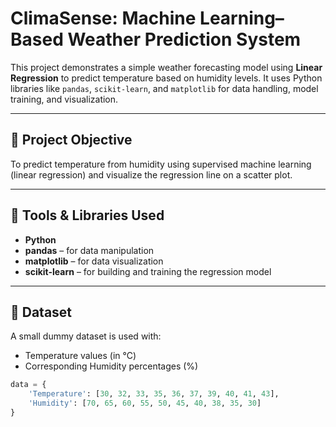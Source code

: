  # ClimaSense: Machine Learning–Based Weather Prediction System

This project demonstrates a simple weather forecasting model using **Linear Regression** to predict temperature based on humidity levels. It uses Python libraries like `pandas`, `scikit-learn`, and `matplotlib` for data handling, model training, and visualization.

---

## 📌 Project Objective

To predict temperature from humidity using supervised machine learning (linear regression) and visualize the regression line on a scatter plot.

---

## 🔧 Tools & Libraries Used

- **Python**
- **pandas** – for data manipulation
- **matplotlib** – for data visualization
- **scikit-learn** – for building and training the regression model

---

## 📁 Dataset

A small dummy dataset is used with:
- Temperature values (in °C)
- Corresponding Humidity percentages (%)

```python
data = {
    'Temperature': [30, 32, 33, 35, 36, 37, 39, 40, 41, 43],
    'Humidity': [70, 65, 60, 55, 50, 45, 40, 38, 35, 30]
}

